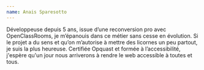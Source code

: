 ```yaml
---
name: Anais Sparesotto
---
```


Développeuse depuis 5 ans, issue d’une reconversion pro avec OpenClassRooms, je m’épanouis dans ce métier sans cesse en évolution. Si le projet a du sens et qu’on m’autorise à mettre des licornes un peu partout, je suis la plus heureuse.
Certifiée Opquast et formée à l’accessibilité, j'espère qu'un jour nous arriverons à rendre le web accessible à toutes et tous.
